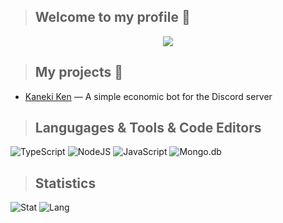 > ## Welcome to my profile 🌿
<p align="center"> <img src="https://readme-typing-svg.herokuapp.com/?lines=Hello+there,+I'm+nertlyfine!&center=true&width=380&height=45"> </p>

> ## My projects 🧩
* [Kaneki Ken](https://discord.gg/4XXnDN4qYU) — A simple economic bot for the Discord server

> ## Langugages & Tools & Code Editors
![TypeScript](https://shields.io/badge/-TypeScript-090909?style=for-the-badge&logo=typescript)
![NodeJS](https://shields.io/badge/-Node.js-090909?style=for-the-badge&logo=node.js)
![JavaScript](https://shields.io/badge/-JavaScript-090909?style=for-the-badge&logo=javascript)
![Mongo.db](https://shields.io/badge/-Mongo.db-090909?style=for-the-badge&logo=mongodb)

> ## Statistics
![Stat](https://github-readme-stats.vercel.app/api?username=nertlyfine&show_icons=true&theme=merko)
![Lang](https://github-readme-stats.vercel.app/api/top-langs/?username=nertlyfine&layout=compact&theme=merko)
